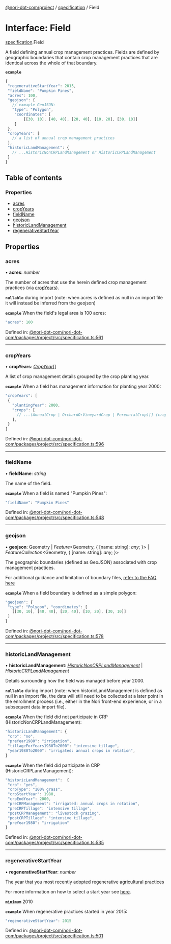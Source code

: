 [@nori-dot-com/project](../README.md) / [specification](../modules/specification.md) / Field

# Interface: Field

[specification](../modules/specification.md).Field

A field defining annual crop management practices. Fields are defined by geographic boundaries that contain crop management practices that are identical across the whole of that boundary.

**`example`** 

```js
{
 "regenerativeStartYear": 2015,
 "fieldName": "Pumpkin Pines",
 "acres": 100,
 "geojson": {
   // exmaple GeoJSON:
   "type": "Polygon",
    "coordinates": [
        [[30, 10], [40, 40], [20, 40], [10, 20], [30, 10]]
    ]
 },
 "cropYears": [
   // a list of annual crop management practices
 ],
 "historicLandManagement": {
   // ...HistoricNonCRPLandManagement or HistoricCRPLandManagement
 }
}
```

## Table of contents

### Properties

- [acres](specification.field.md#acres)
- [cropYears](specification.field.md#cropyears)
- [fieldName](specification.field.md#fieldname)
- [geojson](specification.field.md#geojson)
- [historicLandManagement](specification.field.md#historiclandmanagement)
- [regenerativeStartYear](specification.field.md#regenerativestartyear)

## Properties

### acres

• **acres**: *number*

The number of acres that use the herein defined crop management practices (via [cropYears](#cropYears)).

**`nullable`** during import (note: when acres is defined as null in an import file it will instead be inferred from the geojson)

**`example`** <caption>When the field's legal area is 100 acres:</caption>

```js
"acres": 100
```

Defined in: [@nori-dot-com/nori-dot-com/packages/project/src/specification.ts:561](https://github.com/nori-dot-eco/nori-dot-com/blob/88bf3ab/packages/project/src/specification.ts#L561)

___

### cropYears

• **cropYears**: [*CropYear*](specification.cropyear.md)[]

A list of crop management details grouped by the crop planting year.

**`example`** <caption>When a field has management information for planting year 2000:</caption>

```js
"cropYears": [
 {
   "plantingYear": 2000,
   "crops": [
     // ...(AnnualCrop | OrchardOrVineyardCrop | PerennialCrop)[] (crops that were planted in year 2000)
   ],
 }
]
```

Defined in: [@nori-dot-com/nori-dot-com/packages/project/src/specification.ts:596](https://github.com/nori-dot-eco/nori-dot-com/blob/88bf3ab/packages/project/src/specification.ts#L596)

___

### fieldName

• **fieldName**: *string*

The name of the field.

**`example`** <caption>When a field is named "Pumpkin Pines":</caption>

```js
"fieldName": "Pumpkin Pines"
```

Defined in: [@nori-dot-com/nori-dot-com/packages/project/src/specification.ts:548](https://github.com/nori-dot-eco/nori-dot-com/blob/88bf3ab/packages/project/src/specification.ts#L548)

___

### geojson

• **geojson**: Geometry \| *Feature*<Geometry, { [name: string]: *any*;  }\> \| *FeatureCollection*<Geometry, { [name: string]: *any*;  }\>

The geographic boundaries (defined as GeoJSON) associated with crop management practices.

For additional guidance and limitation of boundary files, [refer to the FAQ here](https://docs.google.com/document/d/1vnJKwFzU6drCjTD-eVXUK_59togcmROliyOU1y8Ne1U/edit?ts=5ed8f2d1#heading=h.fbiiknhrzhg8)

**`example`** <caption>When a field boundary is defined as a simple polygon:</caption>

```js
"geojson": {
 "type": "Polygon", "coordinates": [
   [[30, 10], [40, 40], [20, 40], [10, 20], [30, 10]]
 ]
}
```

Defined in: [@nori-dot-com/nori-dot-com/packages/project/src/specification.ts:578](https://github.com/nori-dot-eco/nori-dot-com/blob/88bf3ab/packages/project/src/specification.ts#L578)

___

### historicLandManagement

• **historicLandManagement**: [*HistoricNonCRPLandManagement*](specification.historicnoncrplandmanagement.md) \| [*HistoricCRPLandManagement*](specification.historiccrplandmanagement.md)

Details surrounding how the field was managed before year 2000.

**`nullable`** during import (note: when historicLandManagement is defined as null in an import file, the data will still need to be collected at a later point in the enrollment process (i.e., either in the Nori front-end experience, or in a subsequent data import file).

**`example`** <caption>When the field did not participate in CRP (HistoricNonCRPLandManagement):</caption>

```js
"historicLandManagement": {
 "crp": "no",
 "preYear1980": "irrigation",
 "tillageForYears1980To2000": "intensive tillage",
 "year1980To2000": "irrigated: annual crops in rotation",
}
```

**`example`** <caption>When the field did participate in CRP (HistoricCRPLandManagement):</caption>

```js
"historicLandManagement":  {
 "crp": "yes",
 "crpType": "100% grass",
 "crpStartYear": 1980,
 "crpEndYear": 2000,
 "preCRPManagement": "irrigated: annual crops in rotation",
 "preCRPTillage": "intensive tillage",
 "postCRPManagement": "livestock grazing",
 "postCRPTillage": "intensive tillage",
 "preYear1980": "irrigation"
}
```

Defined in: [@nori-dot-com/nori-dot-com/packages/project/src/specification.ts:535](https://github.com/nori-dot-eco/nori-dot-com/blob/88bf3ab/packages/project/src/specification.ts#L535)

___

### regenerativeStartYear

• **regenerativeStartYear**: *number*

The year that you most recently adopted regenerative agricultural practices

For more information on how to select a start year see [here](https://go.nori.com/enrollment-manual).

**`minimum`** 2010

**`example`** <caption>When regenerative practices started in year 2015:</caption>

```js
"regenerativeStartYear": 2015
```

Defined in: [@nori-dot-com/nori-dot-com/packages/project/src/specification.ts:501](https://github.com/nori-dot-eco/nori-dot-com/blob/88bf3ab/packages/project/src/specification.ts#L501)
